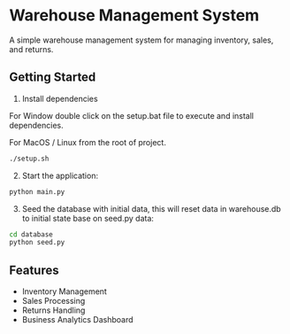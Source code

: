 # Warehouse Management System

A simple warehouse management system for managing inventory, sales, and returns.

## Getting Started

1. Install dependencies

For Window double click on the setup.bat file to execute and install dependencies.

For MacOS / Linux from the root of project.

```bash
./setup.sh
```

2. Start the application:

```bash
python main.py
```

3. Seed the database with initial data, this will reset data in warehouse.db to initial state base on seed.py data:

```bash
cd database
python seed.py
```

## Features

- Inventory Management
- Sales Processing
- Returns Handling 
- Business Analytics Dashboard
